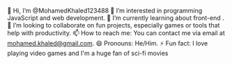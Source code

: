 
👋 Hi, I’m @MohamedKhaled123488
👀 I’m interested in programming JavaScript and web development.
🌱 I’m currently learning about front-end .
💞️ I’m looking to collaborate on fun projects, especially games or tools that help with productivity.
📫 How to reach me: You can contact me via email at mohamed.khaled@gmail.com.
😄 Pronouns: He/Him.
⚡ Fun fact: I love playing video games and I'm a huge fan of sci-fi movies

<!---
MohamedKhaled123488/MohamedKhaled123488 is a ✨ special ✨ repository because its `README.md` (this file) appears on your GitHub profile.
You can click the Preview link to take a look at your changes.
--->
